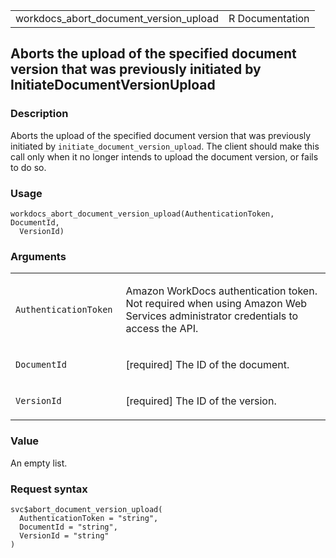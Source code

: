 <table style="width: 100%;">
<tbody>
<tr class="odd">
<td>workdocs_abort_document_version_upload</td>
<td style="text-align: right;">R Documentation</td>
</tr>
</tbody>
</table>

## Aborts the upload of the specified document version that was previously initiated by InitiateDocumentVersionUpload

### Description

Aborts the upload of the specified document version that was previously
initiated by `initiate_document_version_upload`. The client should make
this call only when it no longer intends to upload the document version,
or fails to do so.

### Usage

    workdocs_abort_document_version_upload(AuthenticationToken, DocumentId,
      VersionId)

### Arguments

<table>
<colgroup>
<col style="width: 35%" />
<col style="width: 65%" />
</colgroup>
<tbody>
<tr class="odd">
<td><code
id="workdocs_abort_document_version_upload_:_AuthenticationToken">AuthenticationToken</code></td>
<td><p>Amazon WorkDocs authentication token. Not required when using
Amazon Web Services administrator credentials to access the
API.</p></td>
</tr>
<tr class="even">
<td><code
id="workdocs_abort_document_version_upload_:_DocumentId">DocumentId</code></td>
<td><p>[required] The ID of the document.</p></td>
</tr>
<tr class="odd">
<td><code
id="workdocs_abort_document_version_upload_:_VersionId">VersionId</code></td>
<td><p>[required] The ID of the version.</p></td>
</tr>
</tbody>
</table>

### Value

An empty list.

### Request syntax

    svc$abort_document_version_upload(
      AuthenticationToken = "string",
      DocumentId = "string",
      VersionId = "string"
    )
